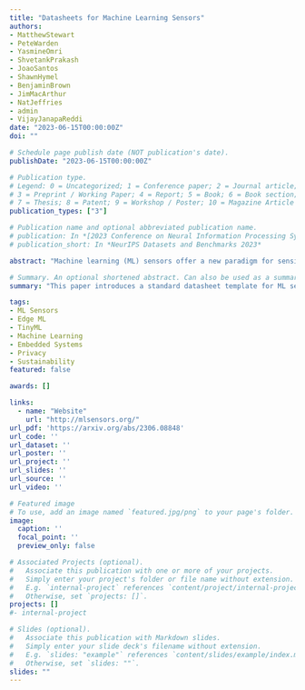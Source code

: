 ```yaml
---
title: "Datasheets for Machine Learning Sensors"
authors:
- MatthewStewart
- PeteWarden
- YasmineOmri
- ShvetankPrakash
- JoaoSantos
- ShawnHymel
- BenjaminBrown
- JimMacArthur
- NatJeffries
- admin
- VijayJanapaReddi
date: "2023-06-15T00:00:00Z"
doi: ""

# Schedule page publish date (NOT publication's date).
publishDate: "2023-06-15T00:00:00Z"

# Publication type.
# Legend: 0 = Uncategorized; 1 = Conference paper; 2 = Journal article;
# 3 = Preprint / Working Paper; 4 = Report; 5 = Book; 6 = Book section;
# 7 = Thesis; 8 = Patent; 9 = Workshop / Poster; 10 = Magazine Article
publication_types: ["3"]

# Publication name and optional abbreviated publication name.
# publication: In *[2023 Conference on Neural Information Processing Systems (NeurIPS) Datasets and Benchmarks Track](https://neurips.cc/Conferences/2023)*
# publication_short: In *NeurIPS Datasets and Benchmarks 2023*

abstract: "Machine learning (ML) sensors offer a new paradigm for sensing that enables intelligence at the edge while empowering end-users with greater control of their data. As these ML sensors play a crucial role in the development of intelligent devices, clear documentation of their specifications, functionalities, and limitations is pivotal. This paper introduces a standard datasheet template for ML sensors and discusses its essential components inluding: the system's hardware, ML model and dataset attributes, end-to-end performance metrics, and environmental impact. We provide an example datasheet for our own ML sensor and discuss each section in detail. We highlight how these datasheets can facilitate better understanding and utilization of sensor data in ML applications, and we provide objective measures upon which system performance can be evaluated and compared. Together, ML sensors and their datasheets provide greater privacy, security, transparency, explainability, auditability, and user-friendliness for ML-enabled embedded systems. We conclude by emphasizing the need for standardization of datasheets across the broader ML community to ensure the responsible and effective use of sensor data."

# Summary. An optional shortened abstract. Can also be used as a summary for an extended abstract or poster etc.
summary: "This paper introduces a standard datasheet template for ML sensors and discusses its essential components inluding: the system's hardware, ML model and dataset attributes, end-to-end performance metrics, and environmental impact. We provide an example datasheet for our own ML sensor and discuss each section in detail. We highlight how these datasheets can facilitate better understanding and utilization of sensor data in ML applications, and we provide objective measures upon which system performance can be evaluated and compared."

tags:
- ML Sensors
- Edge ML
- TinyML
- Machine Learning
- Embedded Systems
- Privacy
- Sustainability
featured: false

awards: []

links:
  - name: "Website"
    url: "http://mlsensors.org/"
url_pdf: 'https://arxiv.org/abs/2306.08848'
url_code: ''
url_dataset: ''
url_poster: ''
url_project: ''
url_slides: ''
url_source: ''
url_video: ''

# Featured image
# To use, add an image named `featured.jpg/png` to your page's folder. 
image:
  caption: ''
  focal_point: ''
  preview_only: false

# Associated Projects (optional).
#   Associate this publication with one or more of your projects.
#   Simply enter your project's folder or file name without extension.
#   E.g. `internal-project` references `content/project/internal-project/index.md`.
#   Otherwise, set `projects: []`.
projects: []
#- internal-project

# Slides (optional).
#   Associate this publication with Markdown slides.
#   Simply enter your slide deck's filename without extension.
#   E.g. `slides: "example"` references `content/slides/example/index.md`.
#   Otherwise, set `slides: ""`.
slides: ""
---
```


<!-- {{% alert note %}}
Click the *Cite* button above to demo the feature to enable visitors to import publication metadata into their reference management software.
{{% /alert %}}

{{% alert note %}}
Click the *Slides* button above to demo Academic's Markdown slides feature.
{{% /alert %}} -->

<!-- Supplementary notes can be added here, including [code and math](https://sourcethemes.com/academic/docs/writing-markdown-latex/). -->

